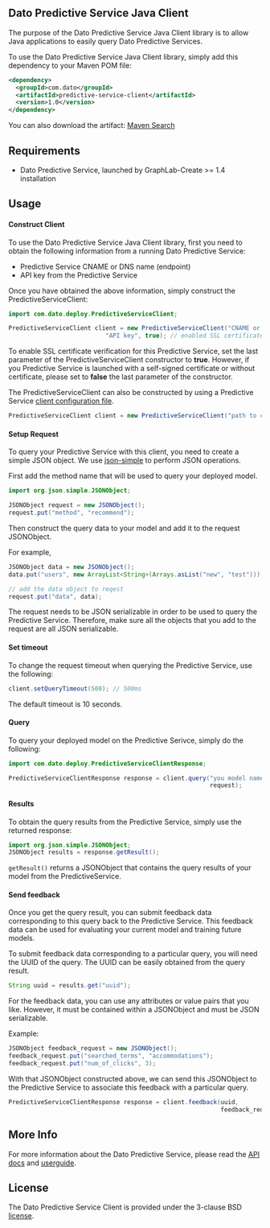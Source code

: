 Dato Predictive Service Java Client
-----------------------------------

The purpose of the Dato Predictive Service Java Client library is to allow Java applications to easily query Dato Predictive Services.

To use the Dato Predictive Service Java Client library, simply add this dependency to your Maven POM file:
```xml
<dependency>
  <groupId>com.dato</groupId>
  <artifactId>predictive-service-client</artifactId>
  <version>1.0</version>
</dependency>
```

You can also download the artifact: [Maven Search](http://search.maven.org)

Requirements
------------

- Dato Predictive Service, launched by GraphLab-Create >= 1.4 installation

Usage
-----

#### Construct Client

To use the Dato Predictive Service Java Client library, first you need to obtain the
following information from a running Dato Predictive Service:
* Predictive Service CNAME or DNS name (endpoint)
* API key from the Predictive Service

Once you have obtained the above information, simply construct the PredictiveServiceClient:
```java
import com.dato.deploy.PredictiveServiceClient;

PredictiveServiceClient client = new PredictiveServiceClient("CNAME or DNS name",
                           "API key", true); // enabled SSL certificate verification
``` 

To enable SSL certificate verification for this Predictive Service, set the last parameter
of the PredictiveServiceClient constructor to **true**. However, if you Predictive Service
is launched with a self-signed certificate or without certificate, please set to
**false** the last parameter of the constructor.

The PredictiveServiceClient can also be constructed by using a Predictive Service
[client configuration file](https://dato.com/products/create/docs/generated/graphlab.deploy.PredictiveService.save_client_config.html).
```java
PredictiveServiceClient client = new PredictiveServiceClient("path to config file");
```

#### Setup Request

To query your Predictive Service with this client, you need to create a simple JSON object. 
We use [json-simple](https://code.google.com/p/json-simple/) to perform JSON operations.

First add the method name that will be used to query your deployed model.
```java
import org.json.simple.JSONObject;

JSONObject request = new JSONObject();
request.put("method", "recommend");
```

Then construct the query data to your model and add it to the request JSONObject.

For example, 
```java
JSONObject data = new JSONObject();
data.put("users", new ArrayList<String>(Arrays.asList("new", "test")));

// add the data object to reqest
request.put("data", data);
```

The request needs to be JSON serializable in order to be used to query the Predictive Service.
Therefore, make sure all the objects that you add to the request are all JSON serializable.

#### Set timeout

To change the request timeout when querying the Predictive Service, use the following:
```java
client.setQueryTimeout(500); // 500ms
```

The default timeout is 10 seconds.

#### Query

To query your deployed model on the Predictive Serivce, simply do the following:
```java
import com.dato.deploy.PredictiveServiceClientResponse;

PredictiveServiceClientResponse response = client.query("you model name here",
                                                        request);
```

#### Results

To obtain the query results from the Predictive Service, simply use the returned response:
```java
import org.json.simple.JSONObject;
JSONObject results = response.getResult();
```

``getResult()`` returns a JSONObject that contains the query results of your model
from the PredictiveService. 

#### Send feedback

Once you get the query result, you can submit feedback data corresponding to this query
back to the Predictive Service. This feedback data can be used for evaluating your
current model and training future models.

To submit feedback data corresponding to a particular query, you will need the UUID
of the query. The UUID can be easily obtained from the query result.

```java
String uuid = results.get("uuid");
```

For the feedback data, you can use any attributes or value pairs that you like.
However, it must be contained within a JSONObject and must be JSON serializable.

Example: 
```java
JSONObject feedback_request = new JSONObject();
feedback_request.put("searched_terms", "accommodations");
feedback_request.put("num_of_clicks", 3);
```

With that JSONObject constructed above, we can send this JSONObject to the Predictive
Service to associate this feedback with a particular query.
```java
PredictiveServiceClientResponse response = client.feedback(uuid,
                                                           feedback_request);
```

More Info
---------

For more information about the Dato Predictive Service, please read
the [API docs](https://dato.com/products/create/docs/generated/graphlab.deploy.PredictiveService.html)
and [userguide](https://dato.com/learn/userguide/deployment/pred-getting-started.html).

License
-------

The Dato Predictive Service Client is provided under the 3-clause BSD [license](LICENSE).
